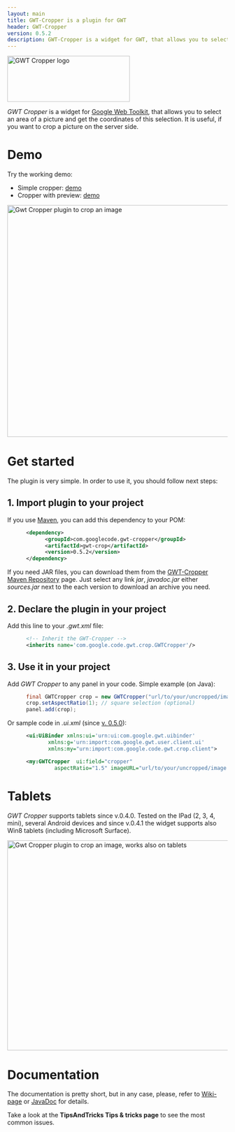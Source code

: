 ```yaml
---
layout: main
title: GWT-Cropper is a plugin for GWT
header: GWT-Cropper
version: 0.5.2
description: GWT-Cropper is a widget for GWT, that allows you to select an area of a picture and get the coordinates of this selection.
---
```



<img src="http://w32blaster.github.io/gwt-cropper/images/wiki/gwt-cropper.png" width="280" height="105" alt="GWT Cropper logo" title="GWT Cropper logo" />

*GWT Cropper* is a widget for [Google Web Toolkit](http://www.gwtproject.org/), that allows you to select an area of a picture and get the coordinates of this selection. It is useful, if you want to crop a picture on the server side.

# Demo

Try the working demo:
 * Simple cropper: [demo](http://wiki.gwt-cropper.googlecode.com/hg/demo/Application.html)
 * Cropper with preview: [demo](http://wiki.gwt-cropper.googlecode.com/hg/demo/Application2.html)

<img src="http://w32blaster.github.io/gwt-cropper/images/wiki/gwt-cropper-1.jpg" width="669" height="530" alt="Gwt Cropper plugin to crop an image" />

# Get started

The plugin is very simple. In order to use it, you should follow next steps:

## 1. Import plugin to your project

If you use [Maven](http://maven.apache.org/), you can add this dependency to your POM:

```XML
      <dependency>
            <groupId>com.googlecode.gwt-cropper</groupId>
            <artifactId>gwt-crop</artifactId>
            <version>0.5.2</version>
      </dependency>
```

If you need JAR files, you can download them from the [GWT-Cropper Maven Repository](http://search.maven.org/#search|gav|1|g%3A%22com.googlecode.gwt-cropper%22%20AND%20a%3A%22gwt-crop%22|) page. Just select any link *jar*, *javadoc.jar* either *sources.jar* next to the each version to download an archive you need.

## 2. Declare the plugin in your project

Add this line to your *.gwt.xml* file:

```XML
      <!-- Inherit the GWT-Cropper -->
      <inherits name='com.google.code.gwt.crop.GWTCropper'/>
```

## 3. Use it in your project

Add *GWT Cropper* to any panel in your code. Simple example (on Java):

```java
	  final GWTCropper crop = new GWTCropper("url/to/your/uncropped/image.jpg");
	  crop.setAspectRatio(1); // square selection (optional)
	  panel.add(crop);
```

Or sample code in _.ui.xml_ (since [v. 0.5.0](https://github.com/w32blaster/gwt-cropper/issues/17)):

```XML
	  <ui:UiBinder xmlns:ui='urn:ui:com.google.gwt.uibinder'
			 xmlns:g='urn:import:com.google.gwt.user.client.ui'
			 xmlns:my="urn:import:com.google.code.gwt.crop.client">

	  <my:GWTCropper  ui:field="cropper"
	           aspectRatio="1.5" imageURL="url/to/your/uncropped/image.jpg" />
```

# Tablets

*GWT Cropper* supports tablets since v.0.4.0. Tested on the IPad (2, 3, 4, mini), several Android devices and since v.0.4.1 the widget supports also Win8 tablets (including Microsoft Surface).

<img src="http://w32blaster.github.io/gwt-cropper/images/wiki/gwt-cropper-magnifier.jpg" width="650" height="480" alt="Gwt Cropper plugin to crop an image, works also on tablets" />

# Documentation
The documentation is pretty short, but in any case, please, refer to [Wiki-page](https://github.com/w32blaster/gwt-cropper/wiki/Usage) or [JavaDoc](apidocs/index.html) for details. 

Take a look at the **TipsAndTricks Tips & tricks page** to see the most common issues.
